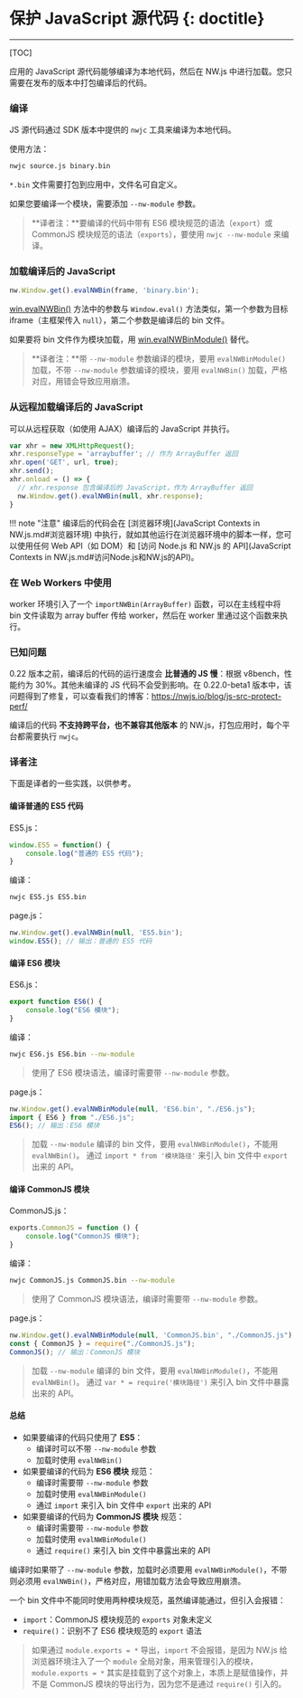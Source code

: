 # 保护 JavaScript 源代码 {: doctitle}
---

[TOC]

应用的 JavaScript 源代码能够编译为本地代码，然后在 NW.js 中进行加载。您只需要在发布的版本中打包编译后的代码。

### 编译

JS 源代码通过 SDK 版本中提供的 `nwjc` 工具来编译为本地代码。

使用方法：
```bash
nwjc source.js binary.bin
```

`*.bin` 文件需要打包到应用中，文件名可自定义。

如果您要编译一个模块，需要添加 `--nw-module` 参数。

> **译者注：**要编译的代码中带有 ES6 模块规范的语法（`export`）或 CommonJS 模块规范的语法（`exports`），要使用 `nwjc --nw-module` 来编译。

### 加载编译后的 JavaScript

```javascript
nw.Window.get().evalNWBin(frame, 'binary.bin');
```
[win.evalNWBin()](../../References/Window.md#winevalnwbinframe-path) 方法中的参数与 `Window.eval()` 方法类似，第一个参数为目标 iframe（主框架传入 `null`），第二个参数是编译后的 bin 文件。

如果要将 bin 文件作为模块加载，用 [win.evalNWBinModule()](../../References/Window.md#winevalnwbinmoduleframe-path-module_path) 替代。

> **译者注：**带 `--nw-module` 参数编译的模块，要用 `evalNWBinModule()` 加载，不带 `--nw-module` 参数编译的模块，要用 `evalNWBin()` 加载，严格对应，用错会导致应用崩溃。

### 从远程加载编译后的 JavaScript

可以从远程获取（如使用 AJAX）编译后的 JavaScript 并执行。

```javascript
var xhr = new XMLHttpRequest();
xhr.responseType = 'arraybuffer'; // 作为 ArrayBuffer 返回
xhr.open('GET', url, true);
xhr.send();
xhr.onload = () => {
  // xhr.response 包含编译后的 JavaScript，作为 ArrayBuffer 返回
  nw.Window.get().evalNWBin(null, xhr.response);
}
```

!!! note "注意"
    编译后的代码会在 [浏览器环境](JavaScript Contexts in NW.js.md#浏览器环境) 中执行，就如其他运行在浏览器环境中的脚本一样，您可以使用任何 Web API（如 DOM）和 [访问 Node.js 和 NW.js 的 API](JavaScript Contexts in NW.js.md#访问Node.js和NW.js的API)。

### 在 Web Workers 中使用

worker 环境引入了一个 `importNWBin(ArrayBuffer)` 函数，可以在主线程中将 bin 文件读取为 array buffer 传给 worker，然后在 worker 里通过这个函数来执行。

### 已知问题

0.22 版本之前，编译后的代码的运行速度会 **比普通的 JS 慢**：根据 v8bench，性能约为 30%。其他未编译的 JS 代码不会受到影响。在 0.22.0-beta1 版本中，该问题得到了修复，可以查看我们的博客：https://nwjs.io/blog/js-src-protect-perf/

编译后的代码 **不支持跨平台，也不兼容其他版本** 的 NW.js，打包应用时，每个平台都需要执行 `nwjc`。

### 译者注

下面是译者的一些实践，以供参考。

#### 编译普通的 ES5 代码

ES5.js：
```javascript
window.ES5 = function() {
    console.log("普通的 ES5 代码");
}
```

编译：
```bash
nwjc ES5.js ES5.bin
```

page.js：
```javascript
nw.Window.get().evalNWBin(null, 'ES5.bin');
window.ES5(); // 输出：普通的 ES5 代码
```

#### 编译 ES6 模块

ES6.js：
```javascript
export function ES6() {
    console.log("ES6 模块");
}
```

编译：
```bash
nwjc ES6.js ES6.bin --nw-module
```

> 使用了 ES6 模块语法，编译时需要带 `--nw-module` 参数。

page.js：
```javascript
nw.Window.get().evalNWBinModule(null, 'ES6.bin', "./ES6.js");
import { ES6 } from "./ES6.js";
ES6(); // 输出：ES6 模块
```

> 加载 `--nw-module` 编译的 bin 文件，要用 `evalNWBinModule()`，不能用 `evalNWBin()`。
> 通过 `import * from '模块路径'` 来引入 bin 文件中 `export` 出来的 API。

#### 编译 CommonJS 模块

CommonJS.js：
```javascript
exports.CommonJS = function () {
    console.log("CommonJS 模块");
}
```

编译：
```bash
nwjc CommonJS.js CommonJS.bin --nw-module
```

> 使用了 CommonJS 模块语法，编译时需要带 `--nw-module` 参数。

page.js：
```javascript
nw.Window.get().evalNWBinModule(null, 'CommonJS.bin', "./CommonJS.js");
const { CommonJS } = require("./CommonJS.js");
CommonJS(); // 输出：CommonJS 模块
```

> 加载 `--nw-module` 编译的 bin 文件，要用 `evalNWBinModule()`，不能用 `evalNWBin()`。
> 通过 `var * = require('模块路径')` 来引入 bin 文件中暴露出来的 API。

#### 总结

* 如果要编译的代码只使用了 **ES5**：
    + 编译时可以不带 `--nw-module` 参数
    + 加载时使用 `evalNWBin()`
* 如果要编译的代码为 **ES6 模块** 规范：
    + 编译时需要带 `--nw-module` 参数
    + 加载时使用 `evalNWBinModule()`
    + 通过 `import` 来引入 bin 文件中 `export` 出来的 API
* 如果要编译的代码为 **CommonJS 模块** 规范：
    + 编译时需要带 `--nw-module` 参数
    + 加载时使用 `evalNWBinModule()`
    + 通过 `require()` 来引入 bin 文件中暴露出来的 API

编译时如果带了 `--nw-module` 参数，加载时必须要用 `evalNWBinModule()`，不带则必须用 `evalNWBin()`，严格对应，用错加载方法会导致应用崩溃。

一个 bin 文件中不能同时使用两种模块规范，虽然编译能通过，但引入会报错：

- `import`：CommonJS 模块规范的 `exports` 对象未定义
- `require()`：识别不了 ES6 模块规范的 `export` 语法

> 如果通过 `module.exports = *` 导出，`import` 不会报错，是因为 NW.js 给浏览器环境注入了一个 `module` 全局对象，用来管理引入的模块，`module.exports = *` 其实是挂载到了这个对象上，本质上是赋值操作，并不是 CommonJS 模块的导出行为，因为您不是通过 `require()` 引入的。
